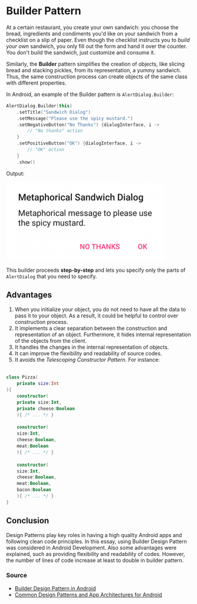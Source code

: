 # Builder Pattern
At a certain restaurant, you create your own sandwich: you choose the bread, ingredients and condiments
you'd like on your sandwich from a checklist on a slip of paper. Even though the checklist instructs
you to _build your own_ sandwich, you only fill out the form and hand it over the counter. You don't
build the sandwich, just customize and consume it.

Similarly, the **Builder** pattern simplifies the creation of objects, like slicing bread and stacking
pickles, from its representation, a yummy sandwich. Thus, the same construction process can create
objects of the same class with different properties.

In Android, an example of the Builder pattern is `AlertDialog.Builder`:
```kotlin
AlertDialog.Builder(this)
    .setTitle("Sandwich Dialog")
    .setMessage("Please use the spicy mustard.")
    .setNegativeButton("No Thanks") {dialogInterface, i -> 
        // "No thanks" action
    }
    .setPositiveButton("OK") {dialogInterface, i ->
        // "OK" action
    }
    .show()
```

Output:

![Dialog-Builder](../res/sandwich-dialog-builder.png)

This builder proceeds **step-by-step** and lets you specify only the parts of `AlertDialog` that you need
to specify.

## Advantages
1. When you initialize your object, you do not need to have all the data to pass it to your object.
    As a result, it could be helpful to control over construction process.
2. It implements a clear separation between the construction and representation of an object.
    Furthermore, it hides internal representation of the objects from the client.
3. It handles the changes in the internal representation of objects.
4. It can improve the flexibility and readability of source codes.
5. It avoids the _Telescoping Constructor Pattern_. For instance:

```kotlin

class Pizza(
    private size:Int
){
    constructor(
    private size:Int,
    private cheese:Boolean
    ){ /* ... */ }

    constructor(
    size:Int,
    cheese:Boolean,
    meat:Boolean
    ){ /* ... */ }

    constructor(
    size:Int,
    cheese:Boolean,
    meat:Boolean,
    bacon:Boolean
    ){ /* ... */ }
}

```

## Conclusion
Design Patterns play key roles in having a high quality Android apps and following clean code 
principles. In this essay, using Builder Design Pattern was considered in Android Development. Also
some advantages were explained, such as providing flexibility and readability of codes. However, the
number of lines of code increase at least to double in builder pattern.

### Source
* [Builder Design Pattern in Android](https://medium.com/kayvan-kaseb/builder-design-pattern-in-android-a38dccb75485)
* [Common Design Patterns and App Architectures for Android](https://www.raywenderlich.com/18409174-common-design-patterns-and-app-architectures-for-android#toc-anchor-003)